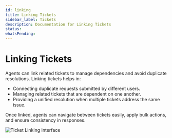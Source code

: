 ```yaml
---
id: linking
title: Linking Tickets
sidebar_label: Tickets
description: Documentation for Linking Tickets
status: 
whatsPending: 
---
```


# Linking Tickets

Agents can link related tickets to manage dependencies and avoid duplicate resolutions. Linking tickets helps in:

- Connecting duplicate requests submitted by different users.
- Managing related tickets that are dependent on one another.
- Providing a unified resolution when multiple tickets address the same issue.

Once linked, agents can navigate between tickets easily, apply bulk actions, and ensure consistency in responses.

![Ticket Linking Interface](/img/Helpdesk/Linking_Tickets.jpg)


